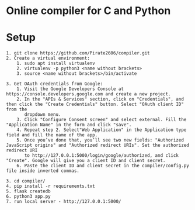 # Online compiler for C and Python

# Setup
	1. git clone https://github.com/Pirate2606/compiler.git
	2. Create a virtual environment:
		1. sudo apt install virtualenv
		2. virtualenv -p python3 <name without brackets>
		3. source <name without brackets>/bin/activate
		
	3. Get OAuth credentials from Google:
		1. Visit the Google Developers Console at https://console.developers.google.com and create a new project. 
		2. In the "APIs & Services" section, click on "Credentials", and then click the "Create Credentials" button. Select "OAuth client ID" from the 
		   dropdown menu. 
		3. Click "Configure Consent screen" and select external. Fill the "Application Name" in the form and click "save".
		4. Repeat step 2. Select"Web Application" in the Application type field and fill the name of the app. 
		5. Once you’ve done that, you’ll see two new fields: "Authorized JavaScript origins" and "Authorized redirect URIs". Set the authorized redirect URI
		   to http://127.0.0.1:5000/login/google/authorized, and click "Create". Google will give you a client ID and client secret.
		6. Paste the client ID and client secret in the compiler/config.py file inside inverted commas.
	
	3. cd compiler/
	4. pip install -r requirements.txt
	5. flask createdb
	6. python3 app.py
	7. run local server - http://127.0.0.1:5000/
